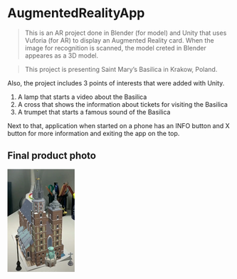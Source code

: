# AugmentedRealityApp

> This is an AR project done in Blender (for model) and Unity that uses Vuforia (for AR) to display an Augmented Reality card. When the image for recognition is scanned, the model creted in Blender appeares as a 3D model.

> This project is presenting Saint Mary’s Basilica in Krakow, Poland.

Also, the project includes 3 points of interests that were added with Unity. 

1. A lamp that starts a video about the Basilica
2. A cross that shows the information about tickets for visiting the Basilica
3. A trumpet that starts a famous sound of the Basilica

Next to that, application when started on a phone has an INFO button and X button for more information and exiting the app on the top.

## Final product photo

<img src="https://github.com/alakovic1/AugmentedRealityApp/blob/master/final.png" width=30% height=30%>
